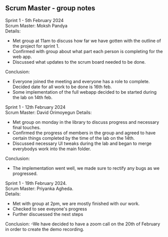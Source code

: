 ## Scrum Master - group notes
Sprint 1 - 5th February 2024  
Scrum Master: Moksh Pandya  
Details:
- Met group at 11am to discuss how far we have gotten with the outline of the project for sprint 1.
- Confirmed with group about what part each person is completing for the web app.
- Discussed what updates to the scrum board needed to be done.  

Conclusion:  
- Everyone joined the meeting and everyone has a role to complete. Decided date for all work to be done is 16th feb.  
- Some implementation of the full webapp decided to be started during the lab on 14th feb.

Sprint 1 - 12th February 2024  
Scrum Master: David Orimoyegun 
Details:
- Met group on monday in the library to discuss progress and necessary final touches.
- Confirmed the progress of members in the group and agreed to have certain things completed by the time of the lab on the 14th.
- Discussed necessary UI tweaks during the lab and began to merge everybodys work into the main folder.  

Conclusion:  
- The implementation went well, we made sure to rectify any bugs as we progressed.

Sprint 1 - 19th February 2024.  
Scrum Master: Priyanka Agheda.   
Details:   
- Met with group at 2pm, we are mostly finished with our work.
- Checked to see eveyone's progress
- Further discuessed the next steps

Conclusion:
-We have decided to have a zoom call on the 20th of February in order to create the demo recording. 

